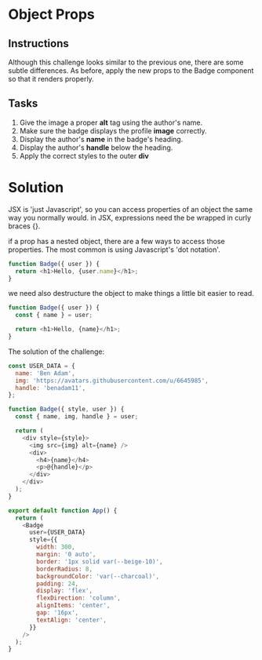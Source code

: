 # Object Props

## Instructions

Although this challenge looks similar to the previous one, there are some subtle differences. As before, apply the new props to the Badge component so that it renders properly.

## Tasks

1. Give the image a proper **alt** tag using the author's name.
2. Make sure the badge displays the profile **image** correctly.
3. Display the author's **name** in the badge's heading.
4. Display the author's **handle** below the heading.
5. Apply the correct styles to the outer **div**

# Solution

JSX is 'just Javascript', so you can access properties of an object the same way you normally would. in JSX, expressions need the be wrapped in curly braces {}.

if a prop has a nested object, there are a few ways to access those properties. The most common is using Javascript's 'dot notation'.

```javascript
function Badge({ user }) {
  return <h1>Hello, {user.name}</h1>;
}
```

we need also destructure the object to make things a little bit easier to read.

```javascript
function Badge({ user }) {
  const { name } = user;

  return <h1>Hello, {name}</h1>;
}
```

The solution of the challenge:

```javascript
const USER_DATA = {
  name: 'Ben Adam',
  img: 'https://avatars.githubusercontent.com/u/6645985',
  handle: 'benadam11',
};

function Badge({ style, user }) {
  const { name, img, handle } = user;

  return (
    <div style={style}>
      <img src={img} alt={name} />
      <div>
        <h4>{name}</h4>
        <p>@{handle}</p>
      </div>
    </div>
  );
}

export default function App() {
  return (
    <Badge
      user={USER_DATA}
      style={{
        width: 300,
        margin: '0 auto',
        border: '1px solid var(--beige-10)',
        borderRadius: 8,
        backgroundColor: 'var(--charcoal)',
        padding: 24,
        display: 'flex',
        flexDirection: 'column',
        alignItems: 'center',
        gap: '16px',
        textAlign: 'center',
      }}
    />
  );
}
```
